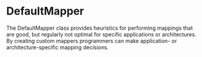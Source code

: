 # DefaultMapper

The DefaultMapper class provides heuristics for performing mappings that are good,
but regularly not optimal for specific applications or architectures.
By creating custom mappers programmers can make application- or architecture-specific mapping decisions.


